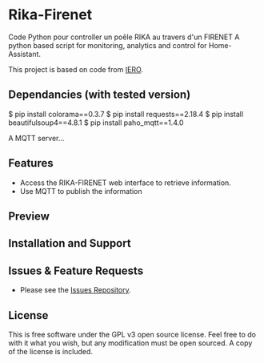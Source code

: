 # Rika-Firenet
Code Python pour controller un poêle RIKA au travers d'un FIRENET
A python based script for monitoring, analytics and control for Home-Assistant.

This project is based on code from [IERO](https://github.com/iero/Rika-Stove).

## Dependancies (with tested version)
$ pip install colorama==0.3.7
$ pip install requests==2.18.4
$ pip install beautifulsoup4==4.8.1
$ pip install paho_mqtt==1.4.0

A MQTT server...

## Features

* Access the RIKA-FIRENET web interface to retrieve information.
* Use MQTT to publish the information

## Preview


## Installation and Support


## Issues & Feature Requests

* Please see the [Issues Repository](https://github.com/MoBOatGVA/Rika-Firenet/issues).

## License

This is free software under the GPL v3 open source license. Feel free to do with it what you wish, but any modification must be open sourced. A copy of the license is included.
